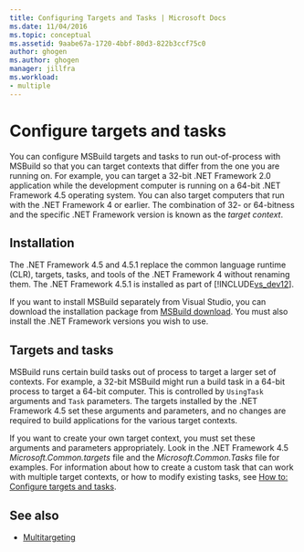 ```yaml
---
title: Configuring Targets and Tasks | Microsoft Docs
ms.date: 11/04/2016
ms.topic: conceptual
ms.assetid: 9aabe67a-1720-4bbf-80d3-822b3ccf75c0
author: ghogen
ms.author: ghogen
manager: jillfra
ms.workload:
- multiple
---
```

# Configure targets and tasks
You can configure MSBuild targets and tasks to run out-of-process with MSBuild so that you can target contexts that differ from the one you are running on. For example, you can target a 32-bit .NET Framework 2.0 application while the development computer is running on a 64-bit .NET Framework 4.5 operating system. You can also target computers that run with the .NET Framework 4 or earlier. The combination of 32- or 64-bitness and the specific .NET Framework version is known as the *target context*.

## Installation
 The .NET Framework 4.5 and 4.5.1 replace the common language runtime (CLR), targets, tasks, and tools of the .NET Framework 4 without renaming them. The .NET Framework 4.5.1 is installed as part of [!INCLUDE[vs_dev12](../extensibility/includes/vs_dev12_md.md)].

 If you want to install MSBuild separately from Visual Studio, you can download the installation package from [MSBuild download](https://www.microsoft.com/download/details.aspx?id=40760). You must also install the .NET Framework versions you wish to use.

## Targets and tasks
 MSBuild runs certain build tasks out of process to target a larger set of contexts.  For example, a 32-bit MSBuild might run a build task in a 64-bit process to target a 64-bit computer. This is controlled by `UsingTask` arguments and `Task` parameters. The targets installed by the .NET Framework 4.5 set these arguments and parameters, and no changes are required to build applications for the various target contexts.

 If you want to create your own target context, you must set these arguments and parameters appropriately. Look in the .NET Framework 4.5 *Microsoft.Common.targets* file and the *Microsoft.Common.Tasks* file for examples.  For information about how to create a custom task that can work with multiple target contexts, or how to modify existing tasks, see [How to: Configure targets and tasks](../msbuild/how-to-configure-targets-and-tasks.md).

## See also
- [Multitargeting](../msbuild/msbuild-multitargeting-overview.md)
